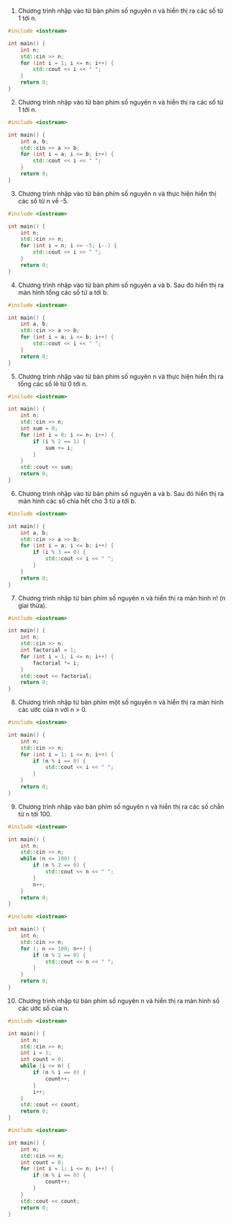 1. Chương trình nhập vào từ bàn phím số nguyên n và hiển thị ra các số từ 1 tới n.
```cpp
#include <iostream>

int main() {
	int n;
	std::cin >> n;
	for (int i = 1; i <= n; i++) {
		std::cout << i << " ";
	}
	return 0;
}
```

2. Chương trình nhập vào từ bàn phím số nguyên n và hiển thị ra các số từ 1 tới n.
```cpp
#include <iostream>

int main() {
	int a, b;
	std::cin >> a >> b;
	for (int i = a; i <= b; i++) {
		std::cout << i << " ";
	}
	return 0;
}
```

3. Chương trình nhập vào từ bàn phím số nguyên n và thực hiện hiển thị các số từ n về -5.
```cpp
#include <iostream>

int main() {
	int n;
	std::cin >> n;
	for (int i = n; i >= -5; i--) {
		std::cout << i << " ";
	}
	return 0;
}
```

4. Chương trình nhập vào từ bàn phím số nguyên a và b. Sau đó hiển thị ra màn hình tổng các số từ a tới b.
```cpp
#include <iostream>

int main() {
	int a, b;
	std::cin >> a >> b;
	for (int i = a; i <= b; i++) {
		std::cout << i << " ";
	}
	return 0;
}
```

5. Chương trình nhập vào từ bàn phím số nguyên n và thực hiện hiển thị ra tổng các số lẻ từ 0 tới n.
```cpp
#include <iostream>

int main() {
	int n;
	std::cin >> n;
	int sum = 0;
	for (int i = 0; i <= n; i++) {
		if (i % 2 == 1) {
			sum += i;
		}
	}
	std::cout << sum;
	return 0;
}
```

6. Chương trình nhập vào từ bàn phím số nguyên a và b. Sau đó hiển thị ra màn hình các số chia hết cho 3 từ a tới b.
```cpp
#include <iostream>

int main() {
	int a, b;
	std::cin >> a >> b;
	for (int i = a; i <= b; i++) {
		if (i % 3 == 0) {
			std::cout << i << " ";
		}
	}
	return 0;
}
```

7. Chương trình nhập từ bàn phím số nguyên n và hiển thị ra màn hình n! (n giai thừa).
```cpp
#include <iostream>

int main() {
	int n;
	std::cin >> n;
	int factorial = 1;
	for (int i = 1; i <= n; i++) {
		factorial *= i;
	}
	std::cout << factorial;
	return 0;
}
```

8. Chương trình nhập từ bàn phím một số nguyên n và hiển thị ra màn hình các ước của n với n > 0.
```cpp
#include <iostream>

int main() {
	int n;
	std::cin >> n;
	for (int i = 1; i <= n; i++) {
		if (n % i == 0) {
			std::cout << i << " ";
		}
	}
	return 0;
}
```

9. Chương trình nhập vào bàn phím số nguyên n và hiển thị ra các số chẵn từ n tới 100.
```cpp
#include <iostream>

int main() {
	int n;
	std::cin >> n;
	while (n <= 100) {
		if (n % 2 == 0) {
			std::cout << n << " ";
		}
		n++;
	}
	return 0;
}
```
```cpp
#include <iostream>

int main() {
	int n;
	std::cin >> n;
	for (; n <= 100; n++) {
		if (n % 2 == 0) {
			std::cout << n << " ";
		}
	}
	return 0;
}
```
10. Chương trình nhập từ bàn phím số nguyên n và hiển thị ra màn hình số các ước số của n.
```cpp
#include <iostream>

int main() {
	int n;
	std::cin >> n;
	int i = 1;
	int count = 0;
	while (i <= n) {
		if (n % i == 0) {
			count++;
		}
		i++;
	}
	std::cout << count;
	return 0;
}
```
```cpp
#include <iostream>

int main() {
	int n;
	std::cin >> n;
	int count = 0;
	for (int i = 1; i <= n; i++) {
		if (n % i == 0) {
			count++;
		}
	}
	std::cout << count;
	return 0;
}
```
